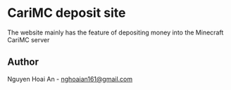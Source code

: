 # CariMC deposit site
The website mainly has the feature of depositing money into the Minecraft CariMC server

## Author
Nguyen Hoai An - nghoaian161@gmail.com